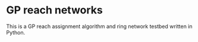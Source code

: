 # GP reach networks

This is a GP reach assignment algorithm and ring network testbed written in Python.


